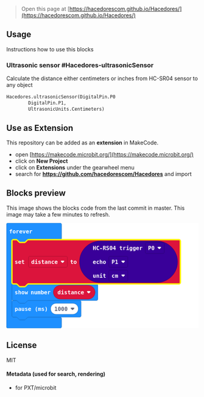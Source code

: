 
> Open this page at [https://hacedorescom.github.io/Hacedores/](https://hacedorescom.github.io/Hacedores/)

## Usage

Instructions how to use this blocks

### Ultrasonic sensor #Hacedores-ultrasonicSensor

Calculate the distance either centimeters or inches from HC-SR04 sensor to any object

```blocks
Hacedores.ultrasonicSensor(DigitalPin.P0
        DigitalPin.P1,
        UltrasonicUnits.Centimeters)
```

## Use as Extension

This repository can be added as an **extension** in MakeCode.

* open [https://makecode.microbit.org/](https://makecode.microbit.org/)
* click on **New Project**
* click on **Extensions** under the gearwheel menu
* search for **https://github.com/hacedorescom/Hacedores** and import

## Blocks preview

This image shows the blocks code from the last commit in master.
This image may take a few minutes to refresh.

![A rendered view of the blocks](https://github.com/hacedorescom/Hacedores/raw/master/.github/makecode/blocks.png)

## License

MIT

#### Metadata (used for search, rendering)

* for PXT/microbit
<script src="https://makecode.com/gh-pages-embed.js"></script><script>makeCodeRender("{{ site.makecode.home_url }}", "{{ site.github.owner_name }}/{{ site.github.repository_name }}");</script>
